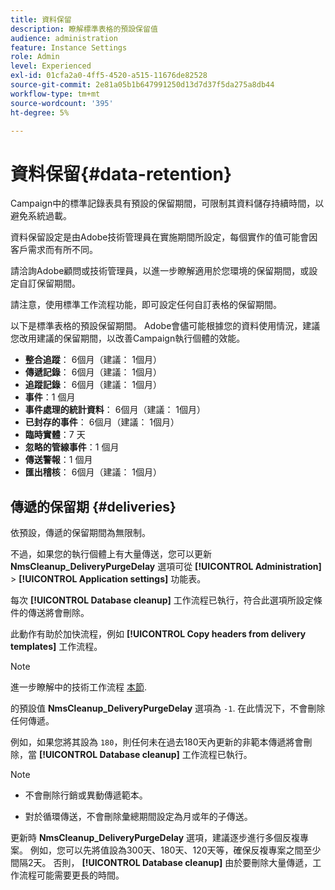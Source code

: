 ```yaml
---
title: 資料保留
description: 瞭解標準表格的預設保留值
audience: administration
feature: Instance Settings
role: Admin
level: Experienced
exl-id: 01cfa2a0-4ff5-4520-a515-11676de82528
source-git-commit: 2e81a05b1b647991250d13d7d37f5da275a8db44
workflow-type: tm+mt
source-wordcount: '395'
ht-degree: 5%

---
```


# 資料保留{#data-retention}

Campaign中的標準記錄表具有預設的保留期間，可限制其資料儲存持續時間，以避免系統過載。

資料保留設定是由Adobe技術管理員在實施期間所設定，每個實作的值可能會因客戶需求而有所不同。

請洽詢Adobe顧問或技術管理員，以進一步瞭解適用於您環境的保留期間，或設定自訂保留期間。

請注意，使用標準工作流程功能，即可設定任何自訂表格的保留期間。

以下是標準表格的預設保留期間。 Adobe會儘可能根據您的資料使用情況，建議您改用建議的保留期間，以改善Campaign執行個體的效能。

* **整合追蹤**： 6個月（建議： 1個月）
* **傳遞記錄**： 6個月（建議： 1個月）
* **追蹤記錄**： 6個月（建議： 1個月）
* **事件**：1 個月
* **事件處理的統計資料**： 6個月（建議： 1個月）
* **已封存的事件**： 6個月（建議： 1個月）
* **臨時實體**：7 天
* **忽略的管線事件**：1 個月
* **傳送警報**：1 個月
* **匯出稽核**： 6個月（建議： 1個月）

## 傳遞的保留期 {#deliveries}

依預設，傳遞的保留期間為無限制。

不過，如果您的執行個體上有大量傳送，您可以更新 **NmsCleanup_DeliveryPurgeDelay** 選項可從 **[!UICONTROL Administration]** > **[!UICONTROL Application settings]** 功能表。

每次 **[!UICONTROL Database cleanup]** 工作流程已執行，符合此選項所設定條件的傳送將會刪除。

此動作有助於加快流程，例如 **[!UICONTROL Copy headers from delivery templates]** 工作流程。

>[!NOTE]
>
>進一步瞭解中的技術工作流程 [本節](technical-workflows.md).


的預設值 **NmsCleanup_DeliveryPurgeDelay** 選項為 `-1`. 在此情況下，不會刪除任何傳遞。

例如，如果您將其設為 `180`，則任何未在過去180天內更新的非範本傳遞將會刪除，當 **[!UICONTROL Database cleanup]** 工作流程已執行。

>[!NOTE]
>
>* 不會刪除行銷或異動傳遞範本。
>
>* 對於循環傳送，不會刪除彙總期間設定為月或年的子傳送。

更新時 **NmsCleanup_DeliveryPurgeDelay** 選項，建議逐步進行多個反複專案。 例如，您可以先將值設為300天、180天、120天等，確保反複專案之間至少間隔2天。 否則， **[!UICONTROL Database cleanup]** 由於要刪除大量傳遞，工作流程可能需要更長的時間。

